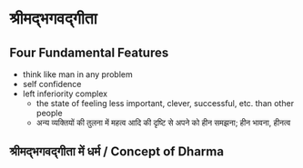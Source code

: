# श्रीमद्भगवद्गीता 

## Four Fundamental Features

- think like man in any problem
- self confidence
- left inferiority complex
  - the state of feeling less important, clever, successful, etc. than other people
  - अन्‍य व्‍यक्तियों की तुलना में महत्व आदि की दृष्टि से अपने को हीन समझना; हीन भावना, हीनत्‍व
 

## श्रीमद्भगवद्गीता में धर्म / Concept of Dharma




